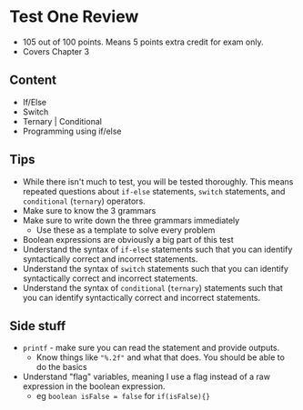 # Test One Review
* 105 out of 100 points. Means 5 points extra credit for exam only.
* Covers Chapter 3

## Content
* If/Else
* Switch
* Ternary | Conditional
* Programming using if/else

## Tips
* While there isn't much to test, you will be tested thoroughly. This means repeated questions about `if-else` statements, `switch` statements, and `conditional` (`ternary`) operators.
* Make sure to know the 3 grammars
* Make sure to write down the three grammars immediately
  * Use these as a template to solve every problem
* Boolean expressions are obviously a big part of this test
* Understand the syntax of `if-else` statements such that you can identify syntactically correct and incorrect statements.
* Understand the syntax of `switch` statements such that you can identify syntactically correct and incorrect statements.
* Understand the syntax of `conditional` (`ternary`) statements such that you can identify syntactically correct and incorrect statements.

## Side stuff
* `printf` - make sure you can read the statement and provide outputs.
  * Know things like `"%.2f"` and what that does. You should be able to do the basics
* Understand "flag" variables, meaning I use a flag instead of a raw expression in the boolean expression.
  * eg `boolean isFalse = false` for `if(isFalse){}`
